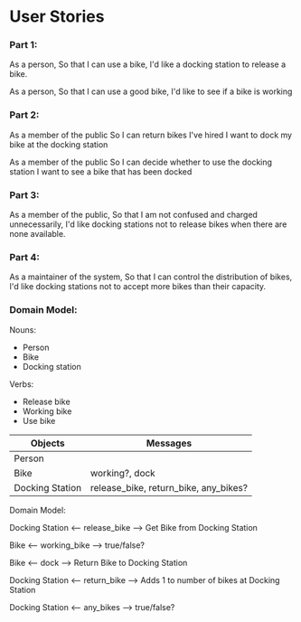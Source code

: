 # User Stories

### Part 1:

As a person,
So that I can use a bike,
I'd like a docking station to release a bike.

As a person,
So that I can use a good bike,
I'd like to see if a bike is working


### Part 2:

As a member of the public
So I can return bikes I've hired
I want to dock my bike at the docking station

As a member of the public
So I can decide whether to use the docking station
I want to see a bike that has been docked

### Part 3:

As a member of the public,
So that I am not confused and charged unnecessarily,
I'd like docking stations not to release bikes when there are none available.


### Part 4:
As a maintainer of the system,
So that I can control the distribution of bikes,
I'd like docking stations not to accept more bikes than their capacity.

### Domain Model:

Nouns:
- Person
- Bike
- Docking station

Verbs:
- Release bike
- Working bike
- Use bike

| Objects          | Messages                              |
| ---              | ---                                   |
| Person           |                                       |
| Bike             | working?, dock                        |
| Docking Station  | release_bike, return_bike, any_bikes? |

Domain Model:

Docking Station <-- release_bike --> Get Bike from Docking Station

Bike <-- working_bike --> true/false?

Bike <-- dock --> Return Bike to Docking Station

Docking Station <-- return_bike --> Adds 1 to number of bikes at Docking Station

Docking Station <-- any_bikes --> true/false?
